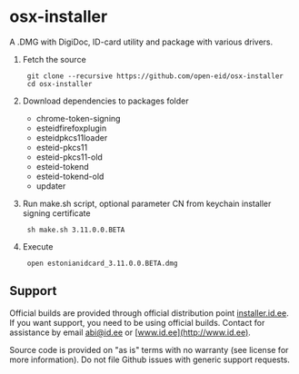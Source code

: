 osx-installer
=============

A .DMG with DigiDoc, ID-card utility and package with various drivers.

1. Fetch the source

        git clone --recursive https://github.com/open-eid/osx-installer
        cd osx-installer

2. Download dependencies to packages folder
   * chrome-token-signing
   * esteidfirefoxplugin
   * esteidpkcs11loader
   * esteid-pkcs11
   * esteid-pkcs11-old
   * esteid-tokend
   * esteid-tokend-old
   * updater

3. Run make.sh script, optional parameter CN from keychain installer signing  certificate

        sh make.sh 3.11.0.0.BETA

4. Execute

        open estonianidcard_3.11.0.0.BETA.dmg 

## Support
Official builds are provided through official distribution point [installer.id.ee](https://installer.id.ee). If you want support, you need to be using official builds. Contact for assistance by email [abi@id.ee](mailto:abi@id.ee) or [www.id.ee](http://www.id.ee).

Source code is provided on "as is" terms with no warranty (see license for more information). Do not file Github issues with generic support requests.